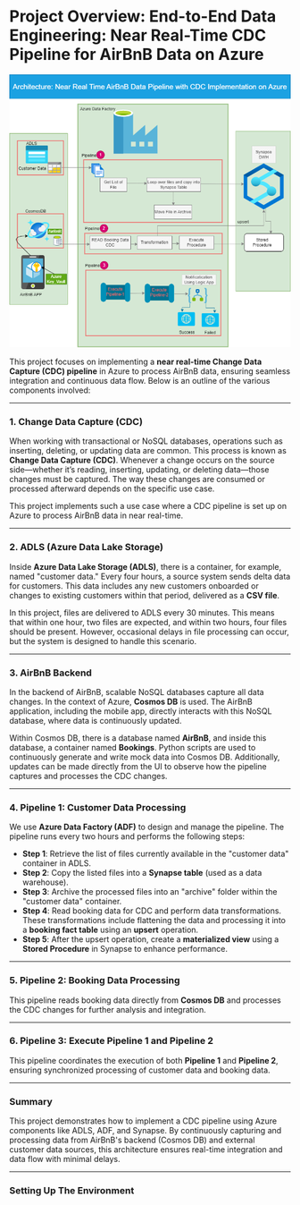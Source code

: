 # Project Overview: End-to-End Data Engineering: Near Real-Time CDC Pipeline for AirBnB Data on Azure
![airbnbpic!](AirBnBApp3.png)

This project focuses on implementing a **near real-time Change Data Capture (CDC) pipeline** in Azure to process AirBnB data, ensuring seamless integration and continuous data flow. Below is an outline of the various components involved:

---

### 1. **Change Data Capture (CDC)**

When working with transactional or NoSQL databases, operations such as inserting, deleting, or updating data are common. This process is known as **Change Data Capture (CDC)**. Whenever a change occurs on the source side—whether it’s reading, inserting, updating, or deleting data—those changes must be captured. The way these changes are consumed or processed afterward depends on the specific use case.

This project implements such a use case where a CDC pipeline is set up on Azure to process AirBnB data in near real-time.

---

### 2. **ADLS (Azure Data Lake Storage)**

Inside **Azure Data Lake Storage (ADLS)**, there is a container, for example, named "customer data." Every four hours, a source system sends delta data for customers. This data includes any new customers onboarded or changes to existing customers within that period, delivered as a **CSV file**.

In this project, files are delivered to ADLS every 30 minutes. This means that within one hour, two files are expected, and within two hours, four files should be present. However, occasional delays in file processing can occur, but the system is designed to handle this scenario.

---

### 3. **AirBnB Backend**

In the backend of AirBnB, scalable NoSQL databases capture all data changes. In the context of Azure, **Cosmos DB** is used. The AirBnB application, including the mobile app, directly interacts with this NoSQL database, where data is continuously updated.

Within Cosmos DB, there is a database named **AirBnB**, and inside this database, a container named **Bookings**. Python scripts are used to continuously generate and write mock data into Cosmos DB. Additionally, updates can be made directly from the UI to observe how the pipeline captures and processes the CDC changes.

---

### 4. **Pipeline 1: Customer Data Processing**

We use **Azure Data Factory (ADF)** to design and manage the pipeline. The pipeline runs every two hours and performs the following steps:

- **Step 1**: Retrieve the list of files currently available in the "customer data" container in ADLS.
- **Step 2**: Copy the listed files into a **Synapse table** (used as a data warehouse).
- **Step 3**: Archive the processed files into an "archive" folder within the "customer data" container.
- **Step 4**: Read booking data for CDC and perform data transformations. These transformations include flattening the data and processing it into a **booking fact table** using an **upsert** operation.
- **Step 5**: After the upsert operation, create a **materialized view** using a **Stored Procedure** in Synapse to enhance performance.

---

### 5. **Pipeline 2: Booking Data Processing**

This pipeline reads booking data directly from **Cosmos DB** and processes the CDC changes for further analysis and integration.

---

### 6. **Pipeline 3: Execute Pipeline 1 and Pipeline 2**

This pipeline coordinates the execution of both **Pipeline 1** and **Pipeline 2**, ensuring synchronized processing of customer data and booking data.

---

### Summary

This project demonstrates how to implement a CDC pipeline using Azure components like ADLS, ADF, and Synapse. By continuously capturing and processing data from AirBnB's backend (Cosmos DB) and external customer data sources, this architecture ensures real-time integration and data flow with minimal delays.

---
### Setting Up The Environment

